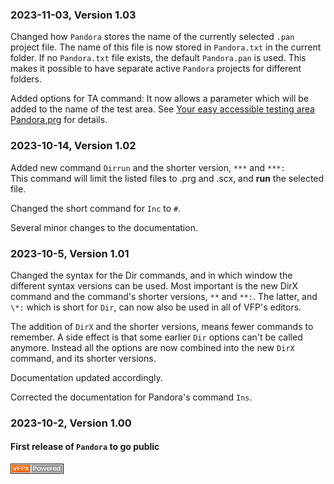 ### 2023-11-03, Version 1.03

Changed how `Pandora` stores the name of the currently selected `.pan` project file. The name of this file is now stored in `Pandora.txt` in the current folder. If no `Pandora.txt` file exists, the default `Pandora.pan` is used. This makes it possible to have separate active `Pandora` projects for different folders.

Added options for TA command: It now allows a parameter which will be added to the name of the test area. See [Your easy accessible testing area Pandora.prg](documents/panta.md) for details.

### 2023-10-14, Version 1.02 ###

Added new command `Dirrun` and the shorter version, `***` and `***:`  
This command will limit the listed files to .prg and .scx, and **run** the selected file.  

Changed the short command for `Inc` to `#`.

Several minor changes to the documentation.

### 2023-10-5, Version 1.01 ###

Changed the syntax for the Dir commands, and in which window the different syntax versions can be used.
Most important is the new DirX command and the command's shorter versions,
`**` and `**:`. The latter, and `\*:` which is short for `Dir`,  can now also be used in all of VFP's editors.  

The addition of `DirX` and the shorter versions, means fewer commands to remember. A side effect is that some earlier `Dir` options can't be called anymore. Instead all the options are now combined into the new `DirX` command, and its shorter versions.

Documentation updated accordingly.

Corrected the documentation for Pandora's command `Ins`.

### 2023-10-2, Version 1.00 ###

#### First release of `Pandora` to go public

![Picture](./documents/Images/vfpxpoweredby_alternative.gif)
